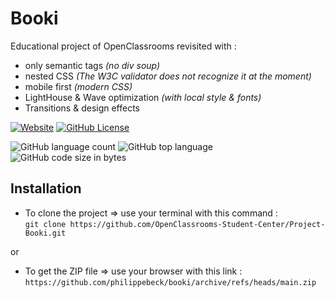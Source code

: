 # Booki

Educational project of OpenClassrooms revisited with :
-  only semantic tags *(no div soup)*  
-  nested CSS *(The W3C validator does not recognize it at the moment)*  
-  mobile first *(modern CSS)*  
-  LightHouse & Wave optimization *(with local style & fonts)*  
-  Transitions & design effects  

[![Website](https://img.shields.io/website?url=https%3A%2F%2Fphilippebeck.github.io/booki)](https://philippebeck.github.io/booki)
[![GitHub License](https://img.shields.io/github/license/philippebeck/booki)](https://github.com/philippebeck/booki/blob/main/LICENSE.md)

![GitHub language count](https://img.shields.io/github/languages/count/philippebeck/booki)
![GitHub top language](https://img.shields.io/github/languages/top/philippebeck/booki)
![GitHub code size in bytes](https://img.shields.io/github/languages/code-size/philippebeck/booki)

## Installation

-  To clone the project => use your terminal with this command :  
`git clone https://github.com/OpenClassrooms-Student-Center/Project-Booki.git`  

or  

-  To get the ZIP file => use your browser with this link :  
`https://github.com/philippebeck/booki/archive/refs/heads/main.zip`  
